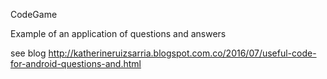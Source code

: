 CodeGame


Example of an application of questions and answers

see blog http://katherineruizsarria.blogspot.com.co/2016/07/useful-code-for-android-questions-and.html


